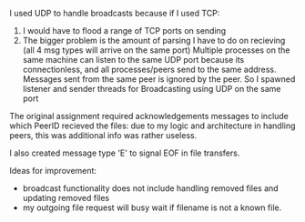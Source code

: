 I used UDP to handle broadcasts because if I used TCP:
1. I would have to flood a range of TCP ports on sending
2. The bigger problem is the amount of parsing I have to do on recieving (all 4 msg types will arrive on the same port)
Multiple processes on the same machine can listen to the same UDP port because its connectionless, and all processes/peers send to the same address. Messages sent from the same peer is ignored by the peer.
So I spawned listener and sender threads for Broadcasting using UDP on the same port

The original assignment required acknowledgements messages to include which PeerID recieved the files: due to my logic and architecture in handling peers, this was additional info was rather useless.

I also created message type 'E' to signal EOF in file transfers.

Ideas for improvement:
 - broadcast functionality does not include handling removed files and updating removed files
 - my outgoing file request will busy wait if filename is not a known file.

